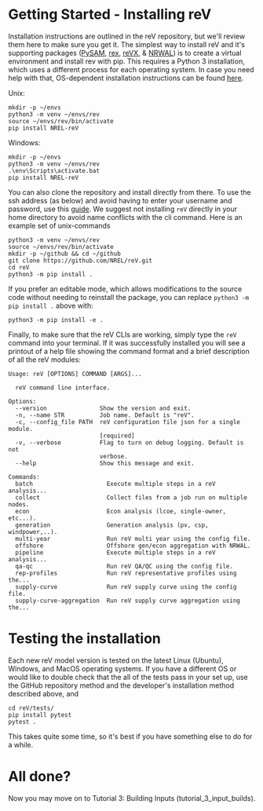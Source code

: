 # Getting Started - Installing reV

Installation instructions are outlined in the reV repository, but we'll review them here to make sure you get it. The simplest way to install reV and it's supporting packages ([PySAM](https://github.com/NREL/pysam), [rex](https://github.com/NREL/rex), [reVX](https://github.com/NREL/reVX), & [NRWAL](https://github.com/NREL/NRWAL)) is to create a virtual environment and install rev with pip. This requires a Python 3 installation, which uses a different process for each operating system. In case you need help with that, OS-dependent installation instructions can be found [here](https://wiki.python.org/moin/BeginnersGuide/Download).

Unix:
```
mkdir -p ~/envs
python3 -m venv ~/envs/rev
source ~/envs/rev/bin/activate
pip install NREL-reV
```

Windows:
```
mkdir -p ~/envs
python3 -m venv ~/envs/rev
.\env\Scripts\activate.bat
pip install NREL-reV
```

You can also clone the repository and install directly from there. To use the ssh address (as below) and avoid having to enter your username and password, use this [guide](https://docs.github.com/en/authentication/connecting-to-github-with-ssh/adding-a-new-ssh-key-to-your-github-account). We suggest not installing `reV` directly in your home directory to avoid name conflicts with the cli command. Here is an example set of unix-commands 
```
python3 -m venv ~/envs/rev
source ~/envs/rev/bin/activate
mkdir -p ~/github && cd ~/github
git clone https://github.com/NREL/reV.git
cd reV
python3 -m pip install .
```

If you prefer an editable mode, which allows modifications to the source code without needing to reinstall the package, you can replace `python3 -m pip install .` above with: 

```
python3 -m pip install -e .
```

Finally, to make sure that the reV CLIs are working, simply type the ```reV``` command into your terminal. If it was successfully installed you will see a printout of a help file showing the command format and a brief description of all the reV modules:

```
Usage: reV [OPTIONS] COMMAND [ARGS]...

  reV command line interface.

Options:
  --version               Show the version and exit.
  -n, --name STR          Job name. Default is "reV".
  -c, --config_file PATH  reV configuration file json for a single module.
                          [required]
  -v, --verbose           Flag to turn on debug logging. Default is not
                          verbose.
  --help                  Show this message and exit.

Commands:
  batch                     Execute multiple steps in a reV analysis...
  collect                   Collect files from a job run on multiple nodes.
  econ                      Econ analysis (lcoe, single-owner, etc...).
  generation                Generation analysis (pv, csp, windpower,..).
  multi-year                Run reV multi year using the config file.
  offshore                  Offshore gen/econ aggregation with NRWAL.
  pipeline                  Execute multiple steps in a reV analysis...
  qa-qc                     Run reV QA/QC using the config file.
  rep-profiles              Run reV representative profiles using the...
  supply-curve              Run reV supply curve using the config file.
  supply-curve-aggregation  Run reV supply curve aggregation using the...
```

# Testing the installation

Each new reV model version is tested on the latest Linux (Ubuntu), Windows, and MacOS operating systems. If you have a different OS or would like to double check that the all of the tests pass in your set up, use the GitHub repository method and the developer's installation method described above, and 
```
cd reV/tests/
pip install pytest
pytest .
```
This takes quite some time, so it's best if you have something else to do for a while.


# All done?
Now you may move on to Tutorial 3: Building Inputs (tutorial_3_input_builds).
